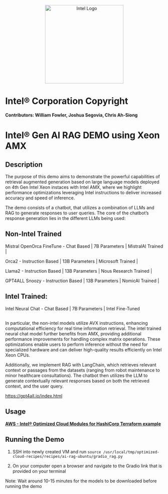 <p align="center">
  <img src="https://github.com/intel/optimized-cloud-recipes/blob/main/images/logo-classicblue-800px.png?raw=true" alt="Intel Logo" width="250"/>
</p>

# Intel® Corporation Copyright

**Contributors: William Fowler, Joshua Segovia, Chris Ah-Siong**

# Intel® Gen AI RAG DEMO using Xeon AMX

## Description 

The purpose of this demo aims to demonstrate the powerful capabilities of retrieval augmented generation based on large language models deployed on 4th Gen Intel Xeon instaces with Intel AMX, where we highlight performance optimizations leveraging Intel instructions to deliver increased accuracy and speed of inference. 

The demo consists of a chatbot, that utilizes a combination of LLMs and RAG to generate responses to user queries. The core of the chatbot’s response generation lies in the different LLMs being used:  

## Non-Intel Trained
Mistral OpenOrca FineTune - Chat Based | 7B Parameters | MistralAI Trained |

Orca2 - Instruction Based | 13B Parameters | Microsoft Trained |

Llama2 - Instruction Based | 13B Parameters | Nous Research Trained |

GPT4ALL Snoozy - Instruction Based | 13B Parameters | NomicAI Trained |

## Intel Trained: 
Intel Neural Chat - Chat Based | 7B Parameters | Intel Fine-Tuned

##

In particular, the non-intel models utilize AVX instructions, enhancing computational efficiency for real time information retrieval. The intel trained neural chat model further benefits from AMX, providing additional performance improvements for handling complex matrix operations. These optimizations enable users to perform inference without the need for specialized hardware and can deliver high-quality results efficiently on Intel Xeon CPUs. 

Additionally, we implement RAG with LangChain, which retrieves relevant context or passages from the datasets (ranging from robot maintenance to minor healthcare consultations). The chatbot then utilizes the LLM to generate contextually relevant responses based on both the retrieved context, and the user query. 

https://gpt4all.io/index.html

## Usage

[**AWS - Intel® Optimized Cloud Modules for HashiCorp Terraform example**](https://github.com/intel/terraform-intel-aws-vm/tree/fast-rag/examples/gen-ai-rag-demo) 

## Running the Demo

1. SSH into newly created VM and run `source /usr/local/tmp/optimized-cloud-recipes/recipes/ai-rag-ubuntu/gradio_rag.py`

2. On your computer open a browser and navigate to the Gradio link that is provided on your terminal

Note: Wait around 10-15 minutes for the models to be downloaded before running the demo